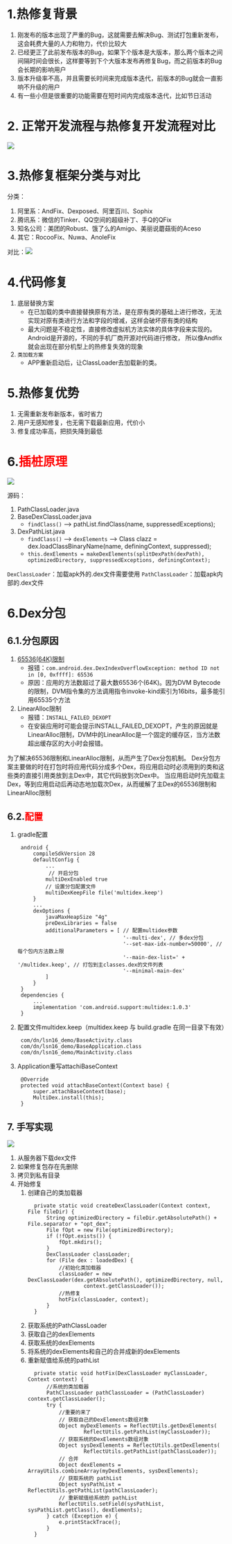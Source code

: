# 1.热修复背景

1. 刚发布的版本出现了严重的Bug，这就需要去解决Bug、测试打包重新发布，这会耗费大量的人力和物力，代价比较大
2. 已经更正了此前发布版本的Bug，如果下个版本是大版本，那么两个版本之间间隔时间会很长，这样要等到下个大版本发布再修复Bug，而之前版本的Bug会长期的影响用户
3. 版本升级率不高，并且需要长时间来完成版本迭代，前版本的Bug就会一直影响不升级的用户
4. 有一些小但是很重要的功能需要在短时间内完成版本迭代，比如节日活动

# 2. 正常开发流程与热修复开发流程对比

![](../images/hotfix.png)

# 3.热修复框架分类与对比

分类：
1. 阿里系：AndFix、Dexposed、阿里百川、Sophix
2. 腾讯系：微信的Tinker、QQ空间的超级补丁、手Q的QFix
3. 知名公司：美团的Robust、饿了么的Amigo、美丽说蘑菇街的Aceso
4. 其它：RocooFix、Nuwa、AnoleFix

对比：![](../images/热修复对比.png)

# 4.代码修复

1. 底层替换方案
   - 在已加载的类中直接替换原有方法，是在原有类的基础上进行修改，无法实现对原有类进行方法和字段的增减，这样会破坏原有类的结构
   - 最大问题是不稳定性，直接修改虚拟机方法实体的具体字段来实现的。Android是开源的，不同的手机厂商开源对代码进行修改，
     所以像Andfix就会出现在部分机型上的热修复失效的现象
2. `类加载方案`
   - APP重新启动后，让ClassLoader去加载新的类。

# 5.热修复优势

1. 无需重新发布新版本，省时省力
2. 用户无感知修复，也无需下载最新应用，代价小
3. 修复成功率高，把损失降到最低

# 6.<font color=red>插桩原理</font>

![](../images/热修复插桩原理.png)

源码：

1. PathClassLoader.java
2. BaseDexClassLoader.java
   - `findClass()` --> pathList.findClass(name, suppressedExceptions);
3. DexPathList.java
   - `findClass()` --> `dexElements` --> Class clazz = dex.loadClassBinaryName(name, definingContext, suppressed);
   - `this.dexElements = makeDexElements(splitDexPath(dexPath), optimizedDirectory, suppressedExceptions, definingContext);`

`DexClassLoader`：加载apk外的.dex文件需要使用
`PathClassLoader`：加载apk内部的.dex文件

# 6.Dex分包

## 6.1.分包原因

1. [65536(64K)限制](https://developer.android.google.cn/studio/build/multidex?hl=zh_cn)
   - 报错：`com.android.dex.DexIndexOverflowException: method ID not in [0, 0xffff]: 65536`
   - 原因：应用的方法数超过了最大数65536个(64K)。因为DVM Bytecode的限制，DVM指令集的方法调用指令invoke-kind索引为16bits，最多能引用65535个方法
2. LinearAlloc限制
   - 报错：`INSTALL_FAILED_DEXOPT`
   - 在安装应用时可能会提示INSTALL_FAILED_DEXOPT，产生的原因就是LinearAlloc限制，DVM中的LinearAlloc是一个固定的缓存区，当方法数超出缓存区的大小时会报错。

为了解决65536限制和LinearAlloc限制，从而产生了Dex分包机制。
Dex分包方案主要做的时在打包时将应用代码分成多个Dex，将应用启动时必须用到的类和这些类的直接引用类放到主Dex中，其它代码放到次Dex中。
当应用启动时先加载主Dex，等到应用启动后再动态地加载次Dex，从而缓解了主Dex的65536限制和LinearAlloc限制

## 6.2.<font color=red>配置</font>

1. gradle配置
   ```
    android {
        compileSdkVersion 28
        defaultConfig {
            ...
             // 开启分包
            multiDexEnabled true
            // 设置分包配置文件
            multiDexKeepFile file('multidex.keep')
        }
        ...
        dexOptions {
            javaMaxHeapSize "4g"
            preDexLibraries = false
            additionalParameters = [ // 配置multidex参数
                                     '--multi-dex', // 多dex分包
                                     '--set-max-idx-number=50000', // 每个包内方法数上限
                                     '--main-dex-list=' + '/multidex.keep', // 打包到主classes.dex的文件列表
                                     '--minimal-main-dex'
            ]
        }
    }
    dependencies {
        ...
        implementation 'com.android.support:multidex:1.0.3'
    }   
   ```
2. 配置文件multidex.keep（multidex.keep 与 build.gradle 在同一目录下有效）
   ```
    com/dn/lsn16_demo/BaseActivity.class
    com/dn/lsn16_demo/BaseApplication.class
    com/dn/lsn16_demo/MainActivity.class    
   ```
3. Application重写attachiBaseContext
   ```
    @Override
    protected void attachBaseContext(Context base) {
        super.attachBaseContext(base);
        MultiDex.install(this);
    }    
   ```

## 7. 手写实现

![](../images/热修复流程.png)

1. 从服务器下载dex文件
2. 如果修复包存在先删除
3. 拷贝到私有目录
4. 开始修复
   1. 创建自己的类加载器
      ```
        private static void createDexClassLoader(Context context, File fileDir) {
            String optimizedDirectory = fileDir.getAbsolutePath() + File.separator + "opt_dex";
            File fOpt = new File(optimizedDirectory);
            if (!fOpt.exists()) {
                fOpt.mkdirs();
            }
            DexClassLoader classLoader;
            for (File dex : loadedDex) {
                //初始化类加载器
                classLoader = new DexClassLoader(dex.getAbsolutePath(), optimizedDirectory, null,
                        context.getClassLoader());
                //热修复
                hotFix(classLoader, context);
            }
        }        
      ```
   2. 获取系统的PathClassLoader
   3. 获取自己的dexElements
   4. 获取系统的dexElements
   5. 将系统的dexElements和自己的合并成新的dexElements
   6. 重新赋值给系统的pathList
      ```
        private static void hotFix(DexClassLoader myClassLoader, Context context) {
            //系统的类加载器
            PathClassLoader pathClassLoader = (PathClassLoader) context.getClassLoader();
            try {
                //重要的来了
                // 获取自己的DexElements数组对象
                Object myDexElements = ReflectUtils.getDexElements(
                        ReflectUtils.getPathList(myClassLoader));
                // 获取系统的DexElements数组对象
                Object sysDexElements = ReflectUtils.getDexElements(
                        ReflectUtils.getPathList(pathClassLoader));
                // 合并
                Object dexElements = ArrayUtils.combineArray(myDexElements, sysDexElements);
                // 获取系统的 pathList
                Object sysPathList = ReflectUtils.getPathList(pathClassLoader);
                // 重新赋值给系统的 pathList
                ReflectUtils.setField(sysPathList, sysPathList.getClass(), dexElements);
            } catch (Exception e) {
                e.printStackTrace();
            }
        }      
      ```
